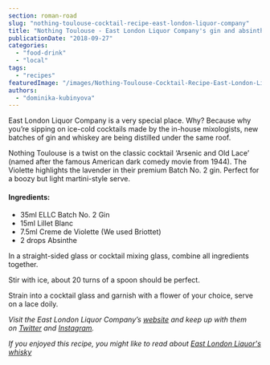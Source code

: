 ```yaml
---
section: roman-road
slug: "nothing-toulouse-cocktail-recipe-east-london-liquor-company"
title: "Nothing Toulouse - East London Liquor Company's gin and absinthe cocktail recipe"
publicationDate: "2018-09-27"
categories: 
  - "food-drink"
  - "local"
tags: 
  - "recipes"
featuredImage: "/images/Nothing-Toulouse-Cocktail-Recipe-East-London-Liquor-Company.jpg"
authors: 
  - "dominika-kubinyova"
---
```


East London Liquor Company is a very special place. Why? Because why you’re sipping on ice-cold cocktails made by the in-house mixologists, new batches of gin and whiskey are being distilled under the same roof.

Nothing Toulouse is a twist on the classic cocktail ‘Arsenic and Old Lace’ (named after the famous American dark comedy movie from 1944). The Violette highlights the lavender in their premium Batch No. 2 gin. Perfect for a boozy but light martini-style serve.

#### Ingredients:

- 35ml ELLC Batch No. 2 Gin
- 15ml Lillet Blanc
- 7.5ml Creme de Violette (We used Briottet)
- 2 drops Absinthe

In a straight-sided glass or cocktail mixing glass, combine all ingredients together.

Stir with ice, about 20 turns of a spoon should be perfect.

Strain into a cocktail glass and garnish with a flower of your choice, serve on a lace doily.

_Visit the East London Liquor Company’s [website](https://eastlondonliquorcompany.com/) and keep up with them on [Twitter](https://twitter.com/DistillinginE3) and [Instagram](https://www.instagram.com/eastlondonliquorcompany/?hl=en)._

_If you enjoyed this recipe, you might like to read about [East London Liquor's whisky](https://romanroadlondon.com/alex-wolpert-east-london-liquor-company/)_
